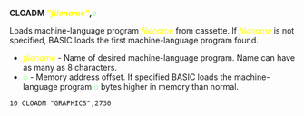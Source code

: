 **CLOADM <span style="color:#FFFF00;">*"filename"*</span>,<span style="color:#AAFFAA;">*o*</span>**

Loads machine-language program <span style="color:#FFFF00;">*filename*</span> from cassette.  If <span style="color:#FFFF00;">*filename*</span> is not specified, BASIC loads the first machine-language program found.

- <span style="color:#FFFF00;">*filename*</span> - Name of desired machine-language program.  Name can have as many as 8 characters.
- <span style="color:#AAFFAA;">o</span> - Memory address offset.  If specified BASIC loads the machine-language program <span style="color:#AAFFAA;">*o*</span> bytes higher in memory than normal.

```ecb2
10 CLOADM "GRAPHICS",2730
```
